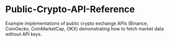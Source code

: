 # Public-Crypto-API-Reference
Example implementations of public crypto exchange APIs (Binance, CoinGecko, CoinMarketCap, OKX) demonstrating how to fetch market data without API keys.
